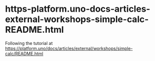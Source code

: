 # https-platform.uno-docs-articles-external-workshops-simple-calc-README.html
Following the tutorial at https://platform.uno/docs/articles/external/workshops/simple-calc/README.html
